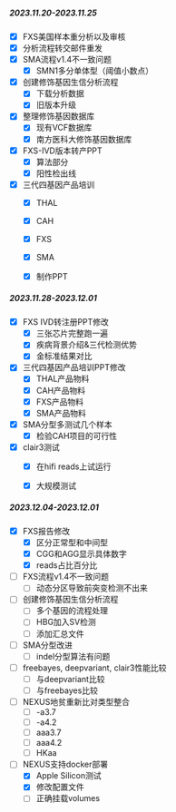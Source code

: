 
##### 2023.11.20-2023.11.25

- [x] FXS美国样本重分析以及审核
- [x] 分析流程转交邮件重发
- [x] SMA流程v1.4不一致问题
	- [x] SMN1多分单体型（阈值小数点）
- [x] 创建修饰基因生信分析流程
	- [x] 下载分析数据
	- [x] 旧版本升级
- [x] 整理修饰基因数据库
	- [x] 现有VCF数据库
	- [x] 南方医科大修饰基因数据库
- [x] FXS-IVD版本转产PPT
	- [x] 算法部分
	- [x] 阳性检出线
- [x] 三代四基因产品培训
	- [x] THAL
	- [x] CAH
	- [x] FXS
	- [x] SMA
	- [x] 制作PPT


##### 2023.11.28-2023.12.01

- [x] FXS IVD转注册PPT修改
	- [x] 三张芯片完整跑一遍
	- [x] 疾病背景介绍&三代检测优势
	- [x] 金标准结果对比
- [x] 三代四基因产品培训PPT修改
	- [x] THAL产品物料
	- [x] CAH产品物料
	- [x] FXS产品物料
	- [x] SMA产品物料
- [x] SMA分型多测试几个样本
	- [x] 检验CAH项目的可行性
- [x] clair3测试
	- [x] 在hifi reads上试运行
	- [x] 大规模测试


##### 2023.12.04-2023.12.01

- [x] FXS报告修改
	- [x] 区分正常型和中间型
	- [x] CGG和AGG显示具体数字
	- [x] reads占比百分比
- [ ] FXS流程v1.4不一致问题
	- [ ] 动态分区导致前突变检测不出来
- [ ] 创建修饰基因生信分析流程
	- [ ] 多个基因的流程处理
	- [ ] HBG加入SV检测
	- [ ] 添加汇总文件
- [ ] SMA分型改进
	- [ ] indel分型算法有问题
- [ ] freebayes, deepvariant, clair3性能比较
	- [ ] 与deepvariant比较
	- [ ] 与freebayes比较
- [ ] NEXUS地贫重新比对类型整合
	- [ ] -a3.7
	- [ ] -a4.2
	- [ ] aaa3.7
	- [ ] aaa4.2
	- [ ] HKaa
- [ ] NEXUS支持docker部署
	- [x] Apple Silicon测试
	- [x] 修改配置文件
	- [ ] 正确挂载volumes